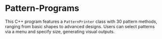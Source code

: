 # Pattern-Programs
This C++ program features a `PatternPrinter` class with 30 pattern methods, ranging from basic shapes to advanced designs. Users can select patterns via a menu and specify size, generating visual outputs.
